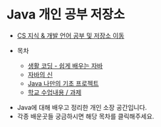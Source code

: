 # Java 개인 공부 저장소
  
* [CS 지식 & 개발 언어 공부 및 저장소 이동](https://github.com/Hasegos/backendStudy)

* 목차
    * [생활 코딩 - 쉽게 배우는 자바](https://github.com/Hasegos/Start_JAVA/tree/master/JAVA_Coding_For_Life)
    * [자바의 신](https://github.com/Hasegos/Start_JAVA/tree/master/Java_Book_God)
    * [Java 나만의 기초 프로젝트](https://github.com/Hasegos/Start_JAVA/tree/master/Java_basic_MyProject/Management)
    * [학교 수업내용 / 과제](https://github.com/Hasegos/Start_JAVA/tree/master/School_Class_Content)
    
+ Java에 대해 배우고 정리한 개인 소장 공간입니다.  
+ 각종 배운곳들 궁금하시면 해당 목차를 클릭해주세요.
